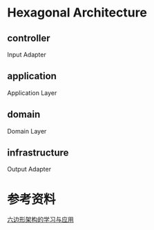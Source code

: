 # Hexagonal Architecture

## controller

Input Adapter

## application

Application Layer

## domain

Domain Layer

## infrastructure

Output Adapter

# 参考资料

[六边形架构的学习与应用](https://www.jianshu.com/p/c2a361c2406c)